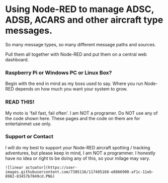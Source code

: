 # Using Node-RED to manage ADSC, ADSB, ACARS and other aircraft type messages.

So many message types, so many different message paths and sources.

Pull them all together with Node-RED and put them on a central web dashboard.

### Raspberry Pi or Windows PC or Linux Box?

Begin with the end in mind as my boss used to say. Where you run Node-RED depends on how much you want your system to grow.

###  READ THIS!

My moto is 'fail fast, fail often'. I am NOT a programer. Do NOT use any of the code shown here. These pages and the code on them are for entertainmet use only.

### Support or Contact

I will do my best to support your Node-RED aircraft spotting / tracking adventures, but please keep in mind, I am NOT a programmer. I honestly have no idea or right to be doing any of this, so your milage may vary.
    
    ![linear actuator](https://user-images.githubusercontent.com/7385116/117485168-e8866900-af1c-11eb-8982-83457b7049cd.PNG)
